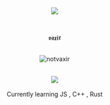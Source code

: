 
  
   <br>
<p align="center">  
<img src="https://c.tenor.com/CeiYlOyw55oAAAAi/pokemon-pixel-art.gif">
</p>
<p align="center">
   <br>
   <p align="center"> 𝖛𝖆𝖝𝖎𝖗 <p align="center">
   <br>
   <img src="https://komarev.com/ghpvc/?username=novaxir&color=purple" alt="notvaxir" />
   <br>
     <br>
      <p align="center">
  <img src="https://discord.c99.nl/widget/theme-4/746326780884942849.png"/>
  <br>
        <br>
   Currently learning JS , C++ , Rust
   

